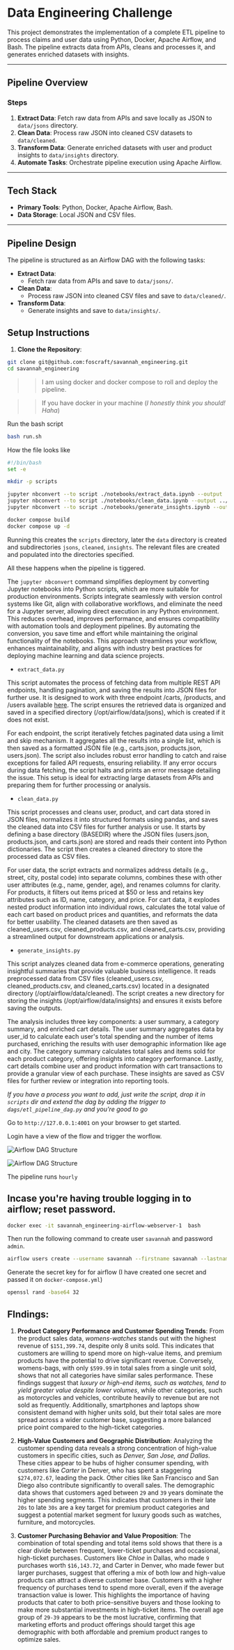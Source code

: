 # **Data Engineering Challenge**

This project demonstrates the implementation of a complete ETL pipeline to process claims and user data using Python, Docker, Apache Airflow, and Bash. The pipeline extracts data from APIs, cleans and processes it, and generates enriched datasets with insights.

---

## **Pipeline Overview**

### **Steps**

1. **Extract Data**: Fetch raw data from APIs and save locally as JSON to `data/jsons` directory.
2. **Clean Data**: Process raw JSON into cleaned CSV datasets to `data/cleaned`.
3. **Transform Data**: Generate enriched datasets with user and product insights to `data/insights` directory.
4. **Automate Tasks**: Orchestrate pipeline execution using Apache Airflow.

---

## **Tech Stack**

- **Primary Tools**: Python, Docker, Apache Airflow, Bash.
- **Data Storage**: Local JSON and CSV files.

---

## **Pipeline Design**

The pipeline is structured as an Airflow DAG with the following tasks:

- **Extract Data**:
  - Fetch raw data from APIs and save to `data/jsons/`.
- **Clean Data**:
  - Process raw JSON into cleaned CSV files and save to `data/cleaned/`.
- **Transform Data**:
  - Generate insights and save to `data/insights/`.

## Setup Instructions

1. **Clone the Repository**:

```bash
git clone git@github.com:foscraft/savannah_engineering.git
cd savannah_engineering
```

>> I am using docker and docker compose to roll and deploy the pipeline.

>> If you have docker in your machine (*I honestly think you should! Haha*)

Run the bash script

```bash
bash run.sh
```

How the file looks like

```bash
#!/bin/bash
set -e

mkdir -p scripts

jupyter nbconvert --to script ./notebooks/extract_data.ipynb --output ../scripts/extract_data
jupyter nbconvert --to script ./notebooks/clean_data.ipynb --output ../scripts/clean_data
jupyter nbconvert --to script ./notebooks/generate_insights.ipynb --output ../scripts/generate_insights

docker compose build
docker compose up -d
```

Running this creates the `scripts` directory, later the `data` directory is created and subdirectories `jsons`, `cleaned`, `insights`. The relevant files are created and populated into the directories specified. 

All these happens when the pipeline is tiggered.

The `jupyter nbconvert` command simplifies deployment by converting Jupyter notebooks into Python scripts, which are more suitable for production environments. Scripts integrate seamlessly with version control systems like Git, align with collaborative workflows, and eliminate the need for a Jupyter server, allowing direct execution in any Python environment. This reduces overhead, improves performance, and ensures compatibility with automation tools and deployment pipelines. By automating the conversion, you save time and effort while maintaining the original functionality of the notebooks. This approach streamlines your workflow, enhances maintainability, and aligns with industry best practices for deploying machine learning and data science projects.

- `extract_data.py`

This script automates the process of fetching data from multiple REST API endpoints, handling pagination, and saving the results into JSON files for further use. It is designed to work with three endpoint /carts, /products, and /users available [here](https://dummyjson.com). The script ensures the retrieved data is organized and saved in a specified directory (/opt/airflow/data/jsons), which is created if it does not exist.

For each endpoint, the script iteratively fetches paginated data using a limit and skip mechanism. It aggregates all the results into a single list, which is then saved as a formatted JSON file (e.g., carts.json, products.json, users.json). The script also includes robust error handling to catch and raise exceptions for failed API requests, ensuring reliability. If any error occurs during data fetching, the script halts and prints an error message detailing the issue. This setup is ideal for extracting large datasets from APIs and preparing them for further processing or analysis.

- `clean_data.py`

This script processes and cleans user, product, and cart data stored in JSON files, normalizes it into structured formats using pandas, and saves the cleaned data into CSV files for further analysis or use. It starts by defining a base directory (BASEDIR) where the JSON files (users.json, products.json, and carts.json) are stored and reads their content into Python dictionaries. The script then creates a cleaned directory to store the processed data as CSV files.

For user data, the script extracts and normalizes address details (e.g., street, city, postal code) into separate columns, combines these with other user attributes (e.g., name, gender, age), and renames columns for clarity. For products, it filters out items priced at $50 or less and retains key attributes such as ID, name, category, and price. For cart data, it explodes nested product information into individual rows, calculates the total value of each cart based on product prices and quantities, and reformats the data for better usability. The cleaned datasets are then saved as cleaned_users.csv, cleaned_products.csv, and cleaned_carts.csv, providing a streamlined output for downstream applications or analysis.

- `generate_insights.py`

This script analyzes cleaned data from e-commerce operations, generating insightful summaries that provide valuable business intelligence. It reads preprocessed data from CSV files (cleaned_users.csv, cleaned_products.csv, and cleaned_carts.csv) located in a designated directory (/opt/airflow/data/cleaned). The script creates a new directory for storing the insights (/opt/airflow/data/insights) and ensures it exists before saving the outputs.

The analysis includes three key components: a user summary, a category summary, and enriched cart details. The user summary aggregates data by user_id to calculate each user's total spending and the number of items purchased, enriching the results with user demographic information like age and city. The category summary calculates total sales and items sold for each product category, offering insights into category performance. Lastly, cart details combine user and product information with cart transactions to provide a granular view of each purchase. These insights are saved as CSV files for further review or integration into reporting tools.

*If you have a process you want to add, just write the script, drop it in `scripts` dir and extend the dag by adding the trigger to `dags/etl_pipeline_dag.py` and you're good to go*

Go to  `http://127.0.0.1:4001` on your browser to get started.

Login have a view of the  flow and trigger the worflow.

![Airflow DAG Structure](media/2.png)

![Airflow DAG Structure](media/1.png)

The pipeline runs `hourly`

## Incase you're having trouble logging in to airflow; reset password.

```bash
docker exec -it savannah_engineering-airflow-webserver-1  bash
```

Then run the following command to create user `savannah` and password `admin`.

```bash
airflow users create --username savannah --firstname savannah --lastname savannah --role Admin --email admin@example.com --password admin
```
Generate the secret key for for airflow (I have created one secret and passed it on `docker-compose.yml`)

```bash
openssl rand -base64 32
```


## FIndings:

1. **Product Category Performance and Customer Spending Trends**: From the product sales data, *womens-watches* stands out with the highest revenue of `$151,399.74`, despite only 8 units sold. This indicates that customers are willing to spend more on high-value items, and premium products have the potential to drive significant revenue. Conversely, womens-bags, with only `$599.99` in total sales from a single unit sold, shows that not all categories have similar sales performance. These findings suggest that *luxury or high-end items, such as watches, tend to yield greater value despite lower volumes*, while other categories, such as motorcycles and vehicles, contribute heavily to revenue but are not sold as frequently. Additionally, smartphones and laptops show consistent demand with higher units sold, but their total sales are more spread across a wider customer base, suggesting a more balanced price point compared to the high-ticket categories.

2. **High-Value Customers and Geographic Distribution**: Analyzing the customer spending data reveals a strong concentration of high-value customers in specific cities, such as *Denver, San Jose, and Dallas*. These cities appear to be hubs of higher consumer spending, with customers like *Carter* in Denver, who has spent a staggering `$274,072.67`, leading the pack. Other cities like San Francisco and San Diego also contribute significantly to overall sales. The demographic data shows that customers aged between `29` and `39` years dominate the higher spending segments. This indicates that customers in their late `20s` to late `30s` are a key target for premium product categories and suggest a potential market segment for luxury goods such as watches, furniture, and motorcycles.

3. **Customer Purchasing Behavior and Value Proposition**: The combination of total spending and total items sold shows that there is a clear divide between frequent, lower-ticket purchases and occasional, high-ticket purchases. Customers like *Chloe* in Dallas, who made `9` purchases worth `$16,143.72`, and Carter in Denver, who made fewer but larger purchases, suggest that offering a mix of both low and high-value products can attract a diverse customer base. Customers with a higher frequency of purchases tend to spend more overall, even if the average transaction value is lower. This highlights the importance of having products that cater to both price-sensitive buyers and those looking to make more substantial investments in high-ticket items. The overall age group of `29-39` appears to be the most lucrative, confirming that marketing efforts and product offerings should target this age demographic with both affordable and premium product ranges to optimize sales.
